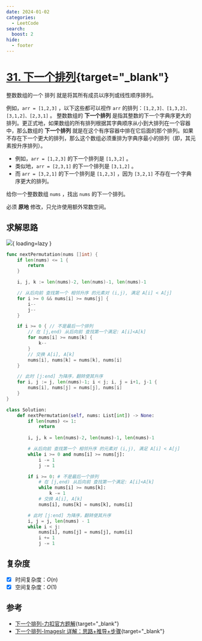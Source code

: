 ```yaml
---
date: 2024-01-02
categories:
  - LeetCode
search:
  boost: 2
hide:
  - footer
---
```


# [31. 下一个排列](https://leetcode.cn/problems/next-permutation){target="_blank"}

整数数组的一个 排列  就是将其所有成员以序列或线性顺序排列。

例如，`arr = [1,2,3]` ，以下这些都可以视作 `arr` 的排列：`[1,2,3]、[1,3,2]、[3,1,2]、[2,3,1]` 。
整数数组的 **下一个排列** 是指其整数的下一个字典序更大的排列。更正式地，如果数组的所有排列根据其字典顺序从小到大排列在一个容器中，那么数组的 **下一个排列** 就是在这个有序容器中排在它后面的那个排列。如果不存在下一个更大的排列，那么这个数组必须重排为字典序最小的排列（即，其元素按升序排列）。

- 例如，`arr = [1,2,3]` 的下一个排列是 `[1,3,2]` 。
- 类似地，`arr = [2,3,1]` 的下一个排列是 `[3,1,2]` 。
- 而 `arr = [3,2,1]` 的下一个排列是 `[1,2,3]` ，因为 `[3,2,1]` 不存在一个字典序更大的排列。

给你一个整数数组 `nums` ，找出 `nums` 的下一个排列。

必须 **原地** 修改，只允许使用额外常数空间。

## 求解思路

![](https://pic.leetcode-cn.com/e56a66ed318d1761cd8c8f9d1521f82a30c71ecc84f551912b90d8fe254c8f3d-image.png){ loading=lazy }

```go title="Go"
func nextPermutation(nums []int) {
	if len(nums) <= 1 {
		return
	}

	i, j, k := len(nums)-2, len(nums)-1, len(nums)-1

	// 从后向前 查找第一个 相邻升序 的元素对 (i,j), 满足 A[i] < A[j]
	for i >= 0 && nums[i] >= nums[j] {
		i--
		j--
	}

	if i >= 0 { // 不是最后一个排列
		// 在 [j,end) 从后向前 查找第一个满足: A[i]<A[k]
		for nums[i] >= nums[k] {
			k--
		}
		// 交换 A[i], A[k]
		nums[i], nums[k] = nums[k], nums[i]
	}

	// 此时 [j:end] 为降序，翻转使其升序
	for i, j := j, len(nums)-1; i < j; i, j = i+1, j-1 {
		nums[i], nums[j] = nums[j], nums[i]
	}
}
```

```py title="Python"
class Solution:
    def nextPermutation(self, nums: List[int]) -> None:
        if len(nums) <= 1:
            return
        
        i, j, k = len(nums)-2, len(nums)-1, len(nums)-1

        # 从后向前 查找第一个 相邻升序 的元素对 (i,j), 满足 A[i] < A[j]
        while i >= 0 and nums[i] >= nums[j]:
            i -= 1
            j -= 1

        if i >= 0: # 不是最后一个排列
            # 在 [j,end) 从后向前 查找第一个满足: A[i]<A[k]
            while nums[i] >= nums[k]:
                k -= 1
            # 交换 A[i], A[k]
            nums[i], nums[k] = nums[k], nums[i]

        # 此时 [j:end] 为降序，翻转使其升序
        i, j = j, len(nums) - 1
        while i < j:
            nums[i], nums[j] = nums[j], nums[i]
            i += 1
            j -= 1
```

## 复杂度

- [x] 时间复杂度：$O(n)$
- [x] 空间复杂度：$O(1)$

## 参考

- [下一个排列-力扣官方题解](https://leetcode.cn/problems/next-permutation/solutions/479151/xia-yi-ge-pai-lie-by-leetcode-solution/){target="_blank"}
- [下一个排列-Imageslr 详解：思路+推导+步骤](https://leetcode.cn/problems/next-permutation/solutions/80560/xia-yi-ge-pai-lie-suan-fa-xiang-jie-si-lu-tui-dao-/){target="_blank"}
